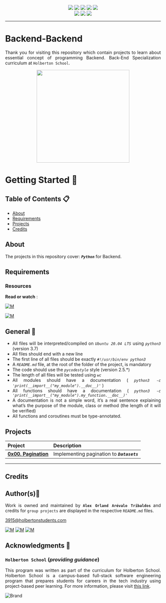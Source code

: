 <p align="center">
<img src="https://img.shields.io/badge/LINUX-darkgreen.svg"/>
<img src="https://img.shields.io/badge/Shell-ligthgreen.svg"/>
<img src="https://img.shields.io/badge/Vim-green.svg"/>
<img src="https://img.shields.io/badge/Python-blue.svg"/>
<img src="https://img.shields.io/badge/Markdown-black.svg"/><br>
<img src="https://img.shields.io/github/repo-size/Alexoat76/holbertonschool-backend"/>
<img src="https://img.shields.io/github/languages/code-size/Alexoat76/holbertonschool-backend.svg"/>
<img src="https://img.shields.io/github/last-commit/Alexoat76/holbertonschool-backend?style=round-square"/>
</p>

---

# Backend-Backend
<div style="text-align: justify">

Thank you for visiting this repository which contain projects to learn about essential concept of programming Backend. Back-End Specialization curriculum at `Holberton School`.

<p align="center">
  <img width="300"  
        src="https://i.giphy.com/media/p4NLw3I4U0idi/giphy.gif"
  >
</p>

# Getting Started :running:	
<div style="text-align: justify">
	
## Table of Contents :clipboard:
* [About](#about)
* [Requirements](#requirements)
* [Projects](#projects)
* [Credits](#credits)

	
## About
The projects in this repository cover:
  ***`Python`*** for Backend.

## Requirements 

### Resources

**Read or watch** :

[![M](https://upload.wikimedia.org/wikipedia/commons/thumb/2/2f/Google_2015_logo.svg/80px-Google_2015_logo.svg.png)](https://www.google.com/search?q=backend+programming&oq=backend+programming&aqs=chrome..69i57j0i512l9.2366j0j15&sourceid=chrome&ie=UTF-8)

[![M](https://upload.wikimedia.org/wikipedia/commons/thumb/e/e1/Logo_of_YouTube_%282015-2017%29.svg/70px-Logo_of_YouTube_%282015-2017%29.svg.png)](https://www.youtube.com/results?search_query=backend+programming)

	
## General :page_with_curl:

- All files will be interpreted/compiled on *`Ubuntu 20.04 LTS`* using  *` python3 `*  (version 3.7)
- All files should end with a new line
- The first line of all files should be exactly  *` #!/usr/bin/env python3 `* 
- A  *` README.md `*  file, at the root of the folder of the project, is mandatory
- The code should use the  *` pycodestyle `*  style (version 2.5.*)
- The length of all files will be tested using  *` wc `* 
- All modules should have a documentation ( *` python3 -c 'print(__import__("my_module").__doc__)' `* )
- All functions should have a documentation ( *` python3 -c 'print(__import__("my_module").my_function.__doc__)' `* 
- A documentation is not a simple word, it’s a real sentence explaining what’s the purpose of the module, class or method (the length of it will be verified)
- All functions and coroutines must be type-annotated.

## Projects 

| Project | Description |
| :--- | :---|
| **[0x00. Pagination](./0x00-pagination)** | Implementing pagination to ***`Datasets`*** |

---

## Credits

## Author(s):blue_book:

Work is owned and maintained by 
	**`Alex Orland Arévalo Tribaldos`**  and credits for `group projects` are displayed in the respective `README.md` files.

<3915@holbertonstudents.com>
	
[![M](https://upload.wikimedia.org/wikipedia/commons/thumb/9/91/Octicons-mark-github.svg/25px-Octicons-mark-github.svg.png)](https://github.com/Alexoat76)
[![M](https://upload.wikimedia.org/wikipedia/fr/thumb/c/c8/Twitter_Bird.svg/25px-Twitter_Bird.svg.png)](https://twitter.com/aoarevalot)
[![M](https://upload.wikimedia.org/wikipedia/commons/thumb/c/ca/LinkedIn_logo_initials.png/25px-LinkedIn_logo_initials.png)](https://www.linkedin.com/in/Alexoat76/)

## Acknowledgments :mega: 

### **`Holberton School`** (*providing guidance*)
	
This program was written as part of the curriculum for Holberton School.
Holberton School is a campus-based full-stack software engineering program
that prepares students for careers in the tech industry using project-based
peer learning. For more information,  please visit [this link](https://www.holbertonschool.com/).

![Brand](https://assets.website-files.com/6105315644a26f77912a1ada/610540e8b4cd6969794fe673_Holberton_School_logo-04-04.svg)
